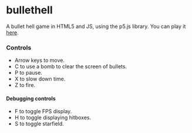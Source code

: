# bullethell
A bullet hell game in HTML5 and JS, using the p5.js library. You can play it [here](https://xithiox.github.io/bullethell/).

### Controls
* Arrow keys to move.
* C to use a bomb to clear the screen of bullets.
* P to pause.
* X to slow down time.
* Z to fire.

#### Debugging controls
* F to toggle FPS display.
* H to toggle displaying hitboxes.
* S to toggle starfield.

